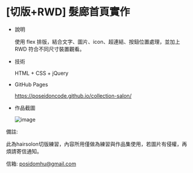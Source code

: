 # [切版+RWD] 髮廊首頁實作

- 說明

  使用 flex 排版，結合文字、圖片、icon、超連結、按鈕位置處理，並加上 RWD 符合不同尺寸裝置觀看。

- 技術

  HTML + CSS + jQuery

- GitHub Pages

  https://poseidoncode.github.io/collection-salon/

- 作品截圖

  ![image](https://github.com/Poseidoncode/salon/blob/gh-pages/images/salon.PNG)



備註:

此為hairsolon切版練習，內容所用僅做為練習與作品集使用，若圖片有侵權，再煩請寄信通知。

信箱: posidomhu@gmail.com


